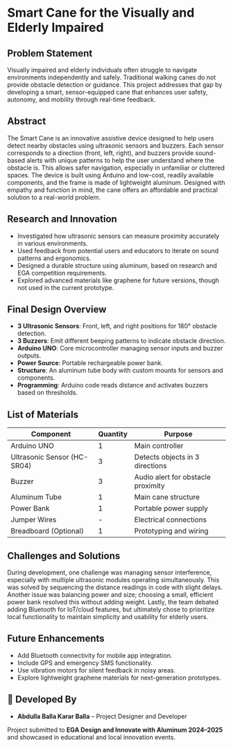 # Smart Cane for the Visually and Elderly Impaired

## Problem Statement

Visually impaired and elderly individuals often struggle to navigate environments independently and safely. Traditional walking canes do not provide obstacle detection or guidance. This project addresses that gap by developing a smart, sensor-equipped cane that enhances user safety, autonomy, and mobility through real-time feedback.

## Abstract

The Smart Cane is an innovative assistive device designed to help users detect nearby obstacles using ultrasonic sensors and buzzers. Each sensor corresponds to a direction (front, left, right), and buzzers provide sound-based alerts with unique patterns to help the user understand where the obstacle is. This allows safer navigation, especially in unfamiliar or cluttered spaces. The device is built using Arduino and low-cost, readily available components, and the frame is made of lightweight aluminum. Designed with empathy and function in mind, the cane offers an affordable and practical solution to a real-world problem.

## Research and Innovation

- Investigated how ultrasonic sensors can measure proximity accurately in various environments.
- Used feedback from potential users and educators to iterate on sound patterns and ergonomics.
- Designed a durable structure using aluminum, based on research and EGA competition requirements.
- Explored advanced materials like graphene for future versions, though not used in the current prototype.

## Final Design Overview

- **3 Ultrasonic Sensors**: Front, left, and right positions for 180° obstacle detection.
- **3 Buzzers**: Emit different beeping patterns to indicate obstacle direction.
- **Arduino UNO**: Core microcontroller managing sensor inputs and buzzer outputs.
- **Power Source**: Portable rechargeable power bank.
- **Structure**: An aluminum tube body with custom mounts for sensors and components.
- **Programming**: Arduino code reads distance and activates buzzers based on thresholds.

## List of Materials

| Component                | Quantity | Purpose                              |
|-------------------------|----------|--------------------------------------|
| Arduino UNO             | 1        | Main controller                      |
| Ultrasonic Sensor (HC-SR04) | 3    | Detects objects in 3 directions      |
| Buzzer                  | 3        | Audio alert for obstacle proximity   |
| Aluminum Tube           | 1        | Main cane structure                  |
| Power Bank              | 1        | Portable power supply                |
| Jumper Wires            | -        | Electrical connections               |
| Breadboard (Optional)   | 1        | Prototyping and wiring               |

##  Challenges and Solutions

During development, one challenge was managing sensor interference, especially with multiple ultrasonic modules operating simultaneously. This was solved by sequencing the distance readings in code with slight delays. Another issue was balancing power and size; choosing a small, efficient power bank resolved this without adding weight. Lastly, the team debated adding Bluetooth for IoT/cloud features, but ultimately chose to prioritize local functionality to maintain simplicity and usability for elderly users.

##  Future Enhancements

- Add Bluetooth connectivity for mobile app integration.
- Include GPS and emergency SMS functionality.
- Use vibration motors for silent feedback in noisy areas.
- Explore lightweight graphene materials for next-generation prototypes.

## 🧠 Developed By

- **Abdulla Balla Karar Balla** – Project Designer and Developer

Project submitted to **EGA Design and Innovate with Aluminum 2024–2025** and showcased in educational and local innovation events.

